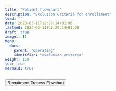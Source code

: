 ```yaml
---
title: "Patient flowchart"
description: "Exclusion Criteria for enrollement"
lead: ""
date: 2023-03-11T12:29:14+01:00
lastmod: 2023-03-11T12:29:14+01:00
draft: true
images: []
menu:
  docs:
    parent: "operating"
    identifier: "exclusion-criteria"
weight: 150
toc: true
mermaid: true
---
```


<!DOCTYPE html>
<html>
<head>
<title>Page Title</title>
<style>
#flowchart {
  display: none;
}
</style>
<script>
function toggleFlowchart() {
  var x = document.getElementById("flowchart");
  if (x.style.display === "none") {
    x.style.display = "block";
  } else {
    x.style.display = "none";
  }
}
</script>
</head>
<body>
<button onclick="toggleFlowchart()">Recruitment Process Flowchart</button>

<div id="flowchart" style="display: none;">
